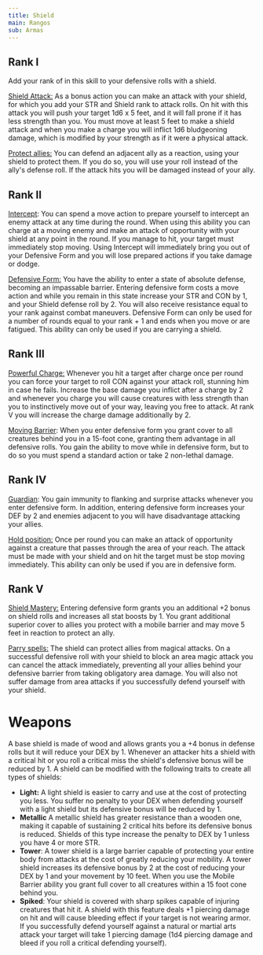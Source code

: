 ```yaml
---
title: Shield
main: Rangos
sub: Armas
---
```


## Rank I

Add your rank of in this skill to your defensive rolls with a shield.

<u>Shield Attack:</u> As a bonus action you can make an attack with your shield, for which you add your STR and Shield rank to attack rolls. On hit with this attack you will push your target 1d6 x 5 feet, and it will fall prone if it has less strength than you. You must move at least 5 feet to make a shield attack and when you make a charge you will inflict 1d6 bludgeoning damage, which is modified by your strength as if it were a physical attack.

<u>Protect allies:</u> You can defend an adjacent ally as a reaction, using your shield to protect them. If you do so, you will use your roll instead of the ally's defense roll. If the attack hits you will be damaged instead of your ally.

## Rank II

<u>Intercept</u>: You can spend a move action to prepare yourself to intercept an enemy attack at any time during the round. When using this ability you can charge at a moving enemy and make an attack of opportunity with your shield at any point in the round. If you manage to hit, your target must immediately stop moving. Using Intercept will immediately bring you out of your Defensive Form and you will lose prepared actions if you take damage or dodge.

<u>Defensive Form:</u> You have the ability to enter a state of absolute defense, becoming an impassable barrier. Entering defensive form costs a move action and while you remain in this state increase your STR and CON by 1, and your Shield defense roll by 2. You will also receive resistance equal to your rank against combat maneuvers. Defensive Form can only be used for a number of rounds equal to your rank + 1 and ends when you move or are fatigued. This ability can only be used if you are carrying a shield.

## Rank III

<u>Powerful Charge:</u> Whenever you hit a target after charge once per round you can force your target to roll CON against your attack roll, stunning him in case he fails. Increase the base damage you inflict after a charge by 2 and whenever you charge you will cause creatures with less strength than you to instinctively move out of your way, leaving you free to attack. At rank V you will increase the charge damage additionally by 2.

<u>Moving Barrier</u>: When you enter defensive form you grant cover to all creatures behind you in a 15-foot cone, granting them advantage in all defensive rolls. You gain the ability to move while in defensive form, but to do so you must spend a standard action or take 2 non-lethal damage.

## Rank IV

<u>Guardian</u>: You gain immunity to flanking and surprise attacks whenever you enter defensive form. In addition, entering defensive form increases your DEF by 2 and enemies adjacent to you will have disadvantage attacking your allies.

<u>Hold position:</u> Once per round you can make an attack of opportunity against a creature that passes through the area of your reach. The attack must be made with your shield and on hit the target must be stop moving immediately. This ability can only be used if you are in defensive form.

## Rank V

<u>Shield Mastery:</u> Entering defensive form grants you an additional +2 bonus on shield rolls and increases all stat boosts by 1. You grant additional superior cover to allies you protect with a mobile barrier and may move 5 feet in reaction to protect an ally.

<u>Parry spells:</u> The shield can protect allies from magical attacks. On a successful defensive roll with your shield to block an area magic attack you can cancel the attack immediately, preventing all your allies behind your defensive barrier from taking obligatory area damage. You will also not suffer damage from area attacks if you successfully defend yourself with your shield.

# Weapons

A base shield is made of wood and allows grants you a +4 bonus in defense rolls but it will reduce your DEX by 1. Whenever an attacker hits a shield with a critical hit or you roll a critical miss the shield's defensive bonus will be reduced by 1. A shield can be modified with the following traits to create all types of shields:

- **Light:** A light shield is easier to carry and use at the cost of protecting you less. You suffer no penalty to your DEX when defending yourself with a light shield but its defensive bonus will be reduced by 1. 
- **Metallic** A metallic shield has greater resistance than a wooden one, making it capable of sustaining 2 critical hits before its defensive bonus is reduced. Shields of this type increase the penalty to DEX by 1 unless you have 4 or more STR.
- **Tower**: A tower shield is a large barrier capable of protecting your entire body from attacks at the cost of greatly reducing your mobility. A tower shield increases its defensive bonus by 2 at the cost of reducing your DEX by 1 and your movement by 10 feet. When you use the Mobile Barrier ability you grant full cover to all creatures within a 15 foot cone behind you.
- **Spiked**: Your shield is covered with sharp spikes capable of injuring creatures that hit it. A shield with this feature deals +1 piercing damage on hit and will cause bleeding effect if your target is not wearing armor. If you successfully defend yourself against a natural or martial arts attack your target will take 1 piercing damage (1d4 piercing damage and bleed if you roll a critical defending yourself).















 

